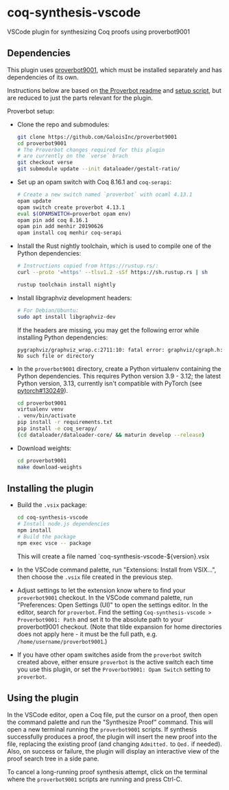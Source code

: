 # coq-synthesis-vscode

VSCode plugin for synthesizing Coq proofs using proverbot9001


## Dependencies

This plugin uses [proverbot9001](https://github.com/GaloisInc/proverbot9001),
which must be installed separately and has dependencies of its own.

Instructions below are based on
[the Proverbot readme](https://github.com/GaloisInc/proverbot9001/blob/master/README.md)
and [setup script](https://github.com/GaloisInc/proverbot9001/blob/master/src/setup.sh),
but are reduced to just the parts relevant for the plugin.

Proverbot setup:

* Clone the repo and submodules:

  ```sh
  git clone https://github.com/GaloisInc/proverbot9001
  cd proverbot9001
  # The Proverbot changes required for this plugin
  # are currently on the `verse` brach
  git checkout verse
  git submodule update --init dataloader/gestalt-ratio/
  ```

* Set up an opam switch with Coq 8.16.1 and `coq-serapi`:

  ```sh
  # Create a new switch named `proverbot` with ocaml 4.13.1
  opam update
  opam switch create proverbot 4.13.1
  eval $(OPAMSWITCH=proverbot opam env)
  opam pin add coq 8.16.1
  opam pin add menhir 20190626
  opam install coq menhir coq-serapi
  ```

* Install the Rust nightly toolchain, which is used to compile one of the
  Python dependencies:

  ```sh
  # Instructions copied from https://rustup.rs/:
  curl --proto '=https' --tlsv1.2 -sSf https://sh.rustup.rs | sh

  rustup toolchain install nightly
  ```

* Install libgraphviz development headers:

  ```sh
  # For Debian/Ubuntu:
  sudo apt install libgraphviz-dev
  ```

  If the headers are missing, you may get the following error while installing
  Python dependencies:

  ```
  pygraphviz/graphviz_wrap.c:2711:10: fatal error: graphviz/cgraph.h: No such file or directory
  ```

* In the `proverbot9001` directory, create a Python virtualenv containing the
  Python dependencies.  This requires Python version 3.9 - 3.12; the latest
  Python version, 3.13, currently isn't compatible with PyTorch (see
  [pytorch#130249](https://github.com/pytorch/pytorch/issues/130249)).

  ```sh
  cd proverbot9001
  virtualenv venv
  . venv/bin/activate
  pip install -r requirements.txt
  pip install -e coq_serapy/
  (cd dataloader/dataloader-core/ && maturin develop --release)
  ```

* Download weights:

  ```sh
  cd proverbot9001
  make download-weights
  ```


## Installing the plugin

* Build the `.vsix` package:

  ```sh
  cd coq-synthesis-vscode
  # Install node.js dependencies
  npm install
  # Build the package
  npm exec vsce -- package
  ```

  This will create a file named `coq-synthesis-vscode-${version}.vsix

* In the VSCode command palette, run "Extensions: Install from VSIX...", then
  choose the `.vsix` file created in the previous step.

* Adjust settings to let the extension know where to find your `proverbot9001`
  checkout.  In the VSCode command palette, run "Preferences: Open Settings
  (UI)" to open the settings editor.  In the editor, search for `proverbot`.
  Find the setting `Coq-synthesis-vscode > Proverbot9001: Path` and set it to
  the absolute path to your proverbot9001 checkout.  (Note that tilde expansion
  for home directories does not apply here - it must be the full path, e.g.
  `/home/username/proverbot9001`.)

* If you have other opam switches aside from the `proverbot` switch created
  above, either ensure `proverbot` is the active switch each time you use this
  plugin, or set the `Proverbot9001: Opam Switch` setting to `proverbot`.


## Using the plugin

In the VSCode editor, open a Coq file, put the cursor on a proof, then open the
command palette and run the "Synthesize Proof" command.  This will open a new
terminal running the `proverbot9001` scripts.  If synthesis successfully
produces a proof, the plugin will insert the new proof into the file, replacing
the existing proof (and changing `Admitted.` to `Qed.` if needed).  Also, on
success or failure, the plugin will display an interactive view of the proof
search tree in a side pane.

To cancel a long-running proof synthesis attempt, click on the terminal where
the `proverbot9001` scripts are running and press Ctrl-C.
